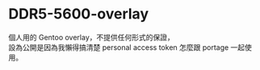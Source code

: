 # DDR5-5600-overlay

個人用的 Gentoo overlay，不提供任何形式的保證，  
設為公開是因為我懶得搞清楚 personal access token 怎麼跟 portage 一起使用。
